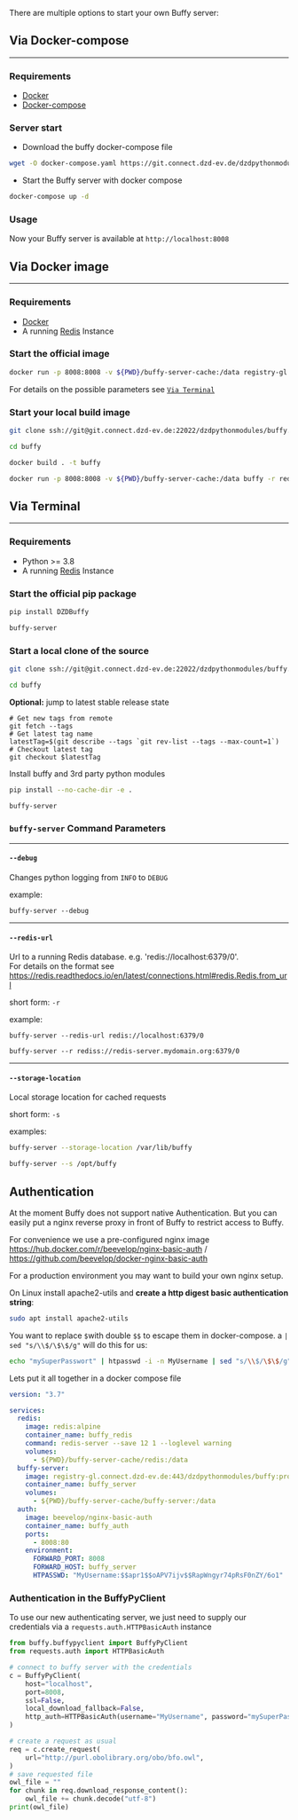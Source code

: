 There are multiple options to start your own Buffy server:

## Via Docker-compose

___

### Requirements

* [Docker](https://docs.docker.com/engine/install/)
* [Docker-compose](https://docs.docker.com/compose/install/compose-plugin/)

### Server start

* Download the buffy docker-compose file 

```bash
wget -O docker-compose.yaml https://git.connect.dzd-ev.de/dzdpythonmodules/buffy/-/raw/main/docker-compose.yaml?inline=false
```

* Start the Buffy server with docker compose

```bash
docker-compose up -d
```

### Usage

Now your Buffy server is available at `http://localhost:8008`


## Via Docker image

___

### Requirements

* [Docker](https://docs.docker.com/engine/install/)
* A running [Redis](https://redis.io/) Instance

### Start the official image

```bash
docker run -p 8008:8008 -v ${PWD}/buffy-server-cache:/data registry-gl.connect.dzd-ev.de:443/dzdpythonmodules/buffy:prod -r redis://my-redis-server
```

For details on the possible parameters see [`Via Terminal`](#buffy-server-command-parameters)

### Start your local build image

```bash
git clone ssh://git@git.connect.dzd-ev.de:22022/dzdpythonmodules/buffy.git
```

```bash
cd buffy
```

```bash
docker build . -t buffy
```

```bash
docker run -p 8008:8008 -v ${PWD}/buffy-server-cache:/data buffy -r redis://my-redis-server
```

## Via Terminal

___

### Requirements

* Python >= 3.8
* A running [Redis](https://redis.io/) Instance


### Start the official pip package

```bash
pip install DZDBuffy
```

```bash
buffy-server
```

### Start a local clone of the source

```bash
git clone ssh://git@git.connect.dzd-ev.de:22022/dzdpythonmodules/buffy.git
```
```bash
cd buffy
```

**Optional:** jump to latest stable release state
```
# Get new tags from remote
git fetch --tags
# Get latest tag name
latestTag=$(git describe --tags `git rev-list --tags --max-count=1`)
# Checkout latest tag
git checkout $latestTag
```


Install buffy and 3rd party python modules
```bash
pip install --no-cache-dir -e .
```

```bash
buffy-server
```

### `buffy-server` Command Parameters

___

#### `--debug`

Changes python logging from `INFO` to `DEBUG`

example:  
```
buffy-server --debug
```

___

#### `--redis-url`

Url to a running Redis database. e.g. 'redis://localhost:6379/0'.  
For details on the format see https://redis.readthedocs.io/en/latest/connections.html#redis.Redis.from_url

short form: `-r`

example:
```
buffy-server --redis-url redis://localhost:6379/0
```
```
buffy-server --r rediss://redis-server.mydomain.org:6379/0
```

___


#### `--storage-location`

Local storage location for cached requests

short form: `-s`

examples:
```bash
buffy-server --storage-location /var/lib/buffy
```

```bash
buffy-server --s /opt/buffy
```


## Authentication

At the moment Buffy does not support native Authentication. But you can easily put a nginx reverse proxy in front of Buffy to restrict access to Buffy.

For convenience we use a pre-configured nginx image https://hub.docker.com/r/beevelop/nginx-basic-auth / https://github.com/beevelop/docker-nginx-basic-auth

For a production environment you may want to build your own nginx setup.

On Linux install apache2-utils and **create a http digest basic authentication string**:

```bash
sudo apt install apache2-utils
```

You want to replace `$`with double `$$` to escape them in docker-compose. a `| sed "s/\\$/\$\$/g"` will do this for us: 

```bash
echo "mySuperPasswort" | htpasswd -i -n MyUsername | sed "s/\\$/\$\$/g"
```

Lets put it all together in a docker compose file

```yaml
version: "3.7"

services:
  redis:
    image: redis:alpine
    container_name: buffy_redis
    command: redis-server --save 12 1 --loglevel warning
    volumes:
      - ${PWD}/buffy-server-cache/redis:/data
  buffy-server:
    image: registry-gl.connect.dzd-ev.de:443/dzdpythonmodules/buffy:prod
    container_name: buffy_server
    volumes:
      - ${PWD}/buffy-server-cache/buffy-server:/data
  auth:
    image: beevelop/nginx-basic-auth
    container_name: buffy_auth
    ports:
      - 8008:80
    environment:
      FORWARD_PORT: 8008
      FORWARD_HOST: buffy_server
      HTPASSWD: "MyUsername:$$apr1$$oAPV7ijv$$RapWngyr74pRsF0nZY/6o1"
```

### Authentication in the BuffyPyClient

To use our new authenticating server, we just need to supply our credentials via a `requests.auth.HTTPBasicAuth` instance

```python
from buffy.buffypyclient import BuffyPyClient
from requests.auth import HTTPBasicAuth

# connect to buffy server with the credentials
c = BuffyPyClient(
    host="localhost",
    port=8008,
    ssl=False,
    local_download_fallback=False,
    http_auth=HTTPBasicAuth(username="MyUsername", password="mySuperPasswort"),
)

# create a request as usual
req = c.create_request(
    url="http://purl.obolibrary.org/obo/bfo.owl",
)
# save requested file
owl_file = ""
for chunk in req.download_response_content():
    owl_file += chunk.decode("utf-8")
print(owl_file)
```